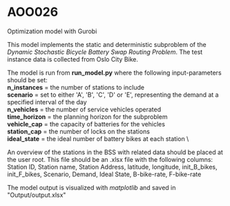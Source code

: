 # AOO026
Optimization model with Gurobi

This model implements the static and deterministic subproblem of the
*Dynamic Stochastic Bicycle Battery Swap Routing Problem*. The test instance data is collected from Oslo City Bike.

The model is run from **run_model.py** where the following input-parameters should be set: \
**n_instances** = the number of stations to include \
**scenario** = set to either 'A', 'B', 'C', 'D' or 'E', representing the demand at a specified interval of the day \
**n_vehicles** = the number of service vehicles operated \
**time_horizon** = the planning horizon for the subproblem \
**vehicle_cap** = the capacity of batteries for the vehicles \
**station_cap** = the number of locks on the stations \
**ideal_state** = the ideal number of battery bikes at each station \

An overview of the stations in the BSS with related data should be placed at the user root. This file should be an
.xlsx file with the following columns: \
Station ID,	Station name, Station Address, latitude, longitude, init_B_bikes, init_F_bikes, Scenario, Demand,
Ideal State, B-bike-rate, F-bike-rate

The model output is visualized with *matplotlib* and saved in "Output/output.xlsx"
